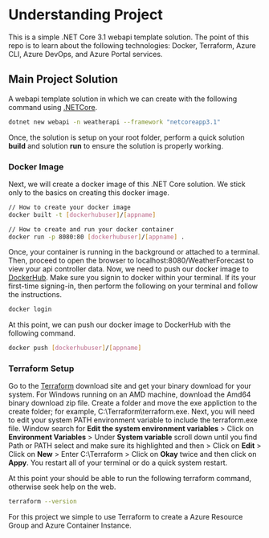 # Understanding Project
This is a simple .NET Core 3.1 webapi template solution. The point of this repo is to learn about the following technologies: Docker, Terraform, Azure CLI, Azure DevOps, and Azure Portal services.

## Main Project Solution
A webapi template solution in which we can create with the following command using [.NETCore](https://dotnet.microsoft.com/en-us/download).
```bash 
dotnet new webapi -n weatherapi --framework "netcoreapp3.1"
```
Once, the solution is setup on your root folder, perform a quick solution **build** 
and solution **run** to ensure the solution is properly working. 

### Docker Image 
Next, we will create a docker image of this .NET Core solution. We stick only to the basics on 
creating this docker image. 
```bash 
// How to create your docker image
docker built -t [dockerhubuser]/[appname]
```
```bash 
// How to create and run your docker container
docker run -p 8080:80 [dockerhubuser]/[appname] .
```
Once, your container is running in the background or attached to a terminal. 
Then, proceed to open the browser to localhost:8080/WeatherForecast to view your api controller data. 
Now, we need to push our docker image to [DockerHub](https://hub.docker.com/). Make sure you signin to docker within your terminal. 
If its your first-time signing-in, then perform the following on your terminal and follow the instructions. 
```bash
docker login 
```
At this point, we can push our docker image to DockerHub with the following command. 
```bash 
docker push [dockerhubuser]/[appname]
```

### Terraform Setup 
Go to the [Terraform](https://www.terraform.io/downloads) download site and get your binary download for your system.
For Windows running on an AMD machine, download the Amd64 binary download zip file. Create a folder and move the exe appliction to the create folder; for example, C:\Terraform\terraform.exe. Next, you will need to edit your system PATH environment variable to include the terraform.exe file. Window search for **Edit the system environment variables** > Click on **Environment Variables** > Under **System variable** scroll down until you find Path or PATH select and make sure its highlighted and then > Click on **Edit** > Click on **New** > Enter C:\Terraform > Click on **Okay** twice and then click on **Appy**. You restart all of your terminal or do a quick system restart. 

At this point your should be able to run the following terraform command, otherwise seek help on the web.
```bash 
terraform --version 
```
For this project we simple to use Terraform to create a Azure Resource Group and Azure Container Instance. 